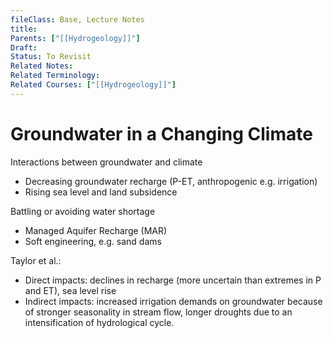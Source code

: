```yaml
---
fileClass: Base, Lecture Notes
title: 
Parents: ["[[Hydrogeology]]"]
Draft: 
Status: To Revisit
Related Notes: 
Related Terminology: 
Related Courses: ["[[Hydrogeology]]"]
---
```

# Groundwater in a Changing Climate
Interactions between groundwater and climate
- Decreasing groundwater recharge (P-ET, anthropogenic e.g. irrigation)
- Rising sea level and land subsidence

Battling or avoiding water shortage
- Managed Aquifer Recharge (MAR)
- Soft engineering, e.g. sand dams

Taylor et al.:
- Direct impacts: declines in recharge (more uncertain than extremes in P and ET), sea level rise
- Indirect impacts: increased irrigation demands on groundwater because of stronger seasonality in stream flow, longer droughts due to an intensification of hydrological cycle. 

